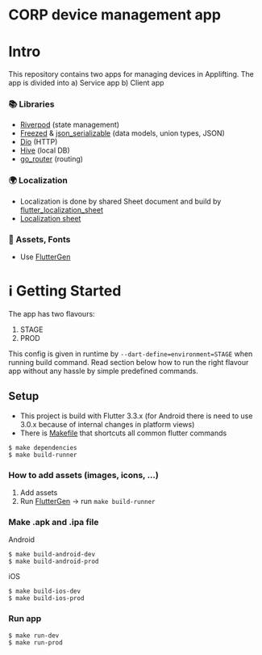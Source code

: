 # CORP device management app 

# Intro
This repository contains two apps for managing devices in Applifting. The app is divided into 
a) Service app
b) Client app

### 📚 Libraries
- [Riverpod](https://riverpod.dev/docs/getting_started) (state management)
- [Freezed](https://pub.dev/packages/freezed) & [json_serializable](https://pub.dev/packages/json_serializable) (data models, union types, JSON)
- [Dio](https://pub.dev/packages/dio) (HTTP)
- [Hive](https://pub.dev/packages/hive) (local DB)
- [go_router](https://pub.dev/packages/go_router) (routing)

### 🌍 Localization
- Localization is done by shared Sheet document and build by [flutter_localization_sheet](https://github.com/aloisdeniel/flutter_sheet_localization)
- [Localization sheet](https://docs.google.com/spreadsheets/d/sheet/edit#gid=0)

### 🌆 Assets, Fonts
- Use [FlutterGen](https://github.com/FlutterGen/flutter_gen/)

# ℹ️ Getting Started
The app has two flavours:
1. STAGE 
2. PROD

This config is given in runtime by ``--dart-define=environment=STAGE`` when running build command. Read section below how to run the right flavour app without any hassle by simple predefined commands.  

## Setup
- This project is build with Flutter 3.3.x (for Android there is need to use 3.0.x because of internal changes in platform views)
- There is [Makefile](https://git.applifting.cz/stepan.zalis/corp-devices/-/blob/dev/Makefile) that shortcuts all common flutter commands 

```shell script
$ make dependencies
$ make build-runner
```

### How to add assets (images, icons, ...)
1. Add assets
2. Run [FlutterGen](https://github.com/fluttergen) -> run ``make build-runner``

### Make .apk and .ipa file
Android
```shell script
$ make build-android-dev
$ make build-android-prod
```

iOS
```shell script
$ make build-ios-dev
$ make build-ios-prod
```

### Run app
```shell script
$ make run-dev
$ make run-prod
```

